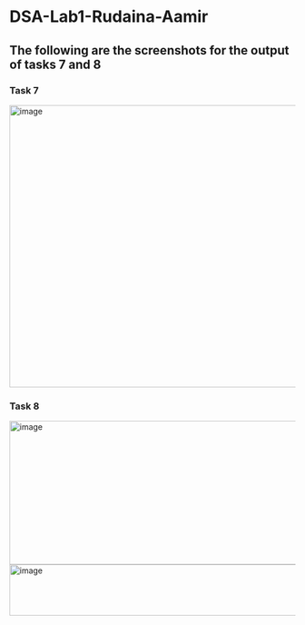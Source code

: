 # DSA-Lab1-Rudaina-Aamir

## The following are the screenshots for the output of tasks 7 and 8

### Task 7
<img width="975" height="497" alt="image" src="https://github.com/user-attachments/assets/73f7b3ec-7f0d-4210-839c-3cf48ee09c0d" />

### Task 8
<img width="975" height="253" alt="image" src="https://github.com/user-attachments/assets/629cbda6-9270-43af-8ba5-5d35f0930218" />
<img width="975" height="90" alt="image" src="https://github.com/user-attachments/assets/4113da43-ce11-4ec1-8a8f-bc008b0c7669" />


